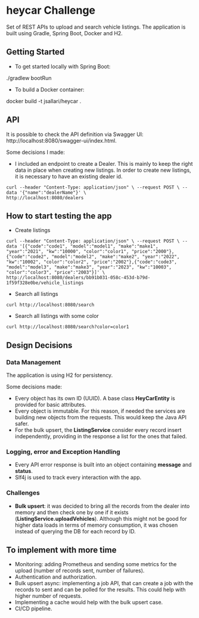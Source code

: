 # heycar Challenge
Set of REST APIs to upload and search vehicle listings. The application is built using Gradle, Spring Boot, Docker and H2.

## Getting Started

- To get started locally with Spring Boot:

./gradlew bootRun

- To build a Docker container:

docker build -t jsallari/heycar .

## API
It is possible to check the API definition via Swagger UI: http://localhost:8080/swagger-ui/index.html.

Some decisions I made:
- I included an endpoint to create a Dealer. This is mainly to keep the right data in place when creating new listings. In order to create new listings, it is necessary to have an existing dealer id.

``curl --header "Content-Type: application/json" \
    --request POST \
    --data '{"name":"dealerName"}' \                                                                                               
    http://localhost:8080/dealers
``

## How to start testing the app

- Create listings

``curl --header "Content-Type: application/json" \
--request POST \
--data '[{"code":"code1", "model":"model1", "make":"make1", "year":"2021", "kw":"10000", "color":"color1", "price":"2000"},{"code":"code2", "model":"model2", "make":"make2", "year":"2022", "kw":"10002", "color":"color2", "price":"2002"},{"code":"code3", "model":"model3", "make":"make3", "year":"2023", "kw":"10003", "color":"color3", "price":"2003"}]' \
http://localhost:8080/dealers/bb91b031-058c-453d-b79d-1f59f328e0be/vehicle_listings``

- Search all listings 

``curl http://localhost:8080/search``

- Search all listings with some color

``curl http://localhost:8080/search?color=color1``

## Design Decisions

### Data Management
The application is using H2 for persistency.

Some decisions made:
- Every object has its own ID (UUID). A base class **HeyCarEntity** is provided for basic attributes.
- Every object is immutable. For this reason, if needed the services are building new objects from the requests. This would keep the Java API safer.
- For the bulk upsert, the **ListingService** consider every record insert independently, providing in the response a list for the ones that failed. 

### Logging, error and Exception Handling

- Every API error response is built into an object containing **message** and **status**. 
- Slf4j is used to track every interaction with the app.

### Challenges

- **Bulk upsert**: it was decided to bring all the records from the dealer into memory and then check one by one if it exists (**ListingService.uploadVehicles**). Although this might not be good for higher data loads in terms of memory consumption, it was chosen instead of querying the DB for each record by ID.

## To implement with more time

- Monitoring: adding Prometheus and sending some metrics for the upload (number of records sent, number of failures).
- Authentication and authorization.   
- Bulk upsert async: implementing a job API, that can create a job with the records to sent and can be polled for the results. This could help with higher number of requests.
- Implementing a cache would help with the bulk upsert case.
- CI/CD pipeline.
